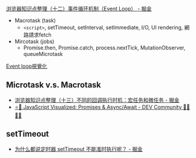 [浏览器知识点整理（十二）事件循环机制（Event Loop） - 掘金](https://juejin.cn/post/6977746526441308173)

* Macrotask (task)
	* `<script>`, setTimeout, setInterval, setImmediate, I/O, UI rendering, 網路請求fetch
* Mircotask (jobs)
	* Promise.then, Promise.catch, process.nextTick, MutationObserver,  queueMicrotask

 
 [Event loop視覺化](https://www.jsv9000.app/)

## Microtask v.s. Macrotask
* [浏览器知识点整理（十三）不同的回调执行时机：宏任务和微任务 - 掘金](https://juejin.cn/post/6978122767451291679)
*  [⭐️🎀 JavaScript Visualized: Promises & Async/Await - DEV Community 👩‍💻👨‍💻](https://dev.to/lydiahallie/javascript-visualized-promises-async-await-5gke) 

## setTimeout

*  [为什么都说定时器 setTimeout 不能准时执行呢？ - 掘金](https://juejin.cn/post/6977746526441308173)



